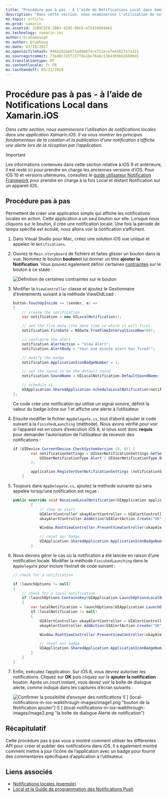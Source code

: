 ```yaml
---
title: "Procédure pas à pas - à l’aide de Notifications Local dans Xamarin.iOS"
description: "Dans cette section, nous examinerons l’utilisation de notifications locales dans une application Xamarin.iOS. Il va vous montrer les principes fondamentaux de la création et la publication d’une notification s’affiche une alerte lors de la réception par l’application."
ms.topic: article
ms.prod: xamarin
ms.assetid: 32B9C6F0-2BB3-4295-99CB-A75418969A62
ms.technology: xamarin-ios
author: bradumbaugh
ms.author: brumbaug
ms.date: 03/18/2017
ms.openlocfilehash: 846b292aed73a4980f4ce711ecefe4382fa7a321
ms.sourcegitcommit: 73bd0c7e5f237f0a1be70a6c1384309bb26609d5
ms.translationtype: MT
ms.contentlocale: fr-FR
ms.lasthandoff: 03/22/2018
---
```

# <a name="walkthrough---using-local-notifications-in-xamarinios"></a>Procédure pas à pas - à l’aide de Notifications Local dans Xamarin.iOS

_Dans cette section, nous examinerons l’utilisation de notifications locales dans une application Xamarin.iOS. Il va vous montrer les principes fondamentaux de la création et la publication d’une notification s’affiche une alerte lors de la réception par l’application._

> [!IMPORTANT]
> Les informations contenues dans cette section relative à iOS 9 et antérieure, il est resté ici pour prendre en charge les anciennes versions d’iOS. Pour iOS 10 et versions ultérieures, consultez le [guide utilisateur Notification Framework](~/ios/platform/user-notifications/index.md) pour prendre en charge à la fois Local et distant Notification sur un appareil iOS.

## <a name="walkthrough"></a>Procédure pas à pas

Permettent de créer une application simple qui affiche les notifications locales en action. Cette application a un seul bouton sur elle. Lorsque nous cliquons sur le bouton, il crée une notification locale. Une fois la période de temps spécifié est écoulé, nous allons voir la notification s’affichent.


1. Dans Visual Studio pour Mac, créez une solution iOS vue unique et appelez-le `Notifications`.
1. Ouvrez le `Main.storyboard` de fichiers et faites glisser un bouton dans la vue. Nommez le bouton **bouton**et lui donner un titre **ajouter la Notification**. Vous pouvez également définir certaines [contraintes](~/ios/user-interface/designer/designer-auto-layout.md) sur le bouton à ce stade : 

    ![](local-notifications-in-ios-walkthrough-images/image3.png "Définition de certaines contraintes sur le bouton")
1. Modifier la `ViewController` classe et ajoutez le Gestionnaire d’événements suivant à la méthode ViewDidLoad :

    ```csharp
    button.TouchUpInside += (sender, e) =>
    {
        // create the notification
        var notification = new UILocalNotification();

        // set the fire date (the date time in which it will fire)
        notification.FireDate = NSDate.FromTimeIntervalSinceNow(60);

        // configure the alert
        notification.AlertAction = "View Alert";
        notification.AlertBody = "Your one minute alert has fired!";

        // modify the badge
        notification.ApplicationIconBadgeNumber = 1;

        // set the sound to be the default sound
        notification.SoundName = UILocalNotification.DefaultSoundName;

        // schedule it
        UIApplication.SharedApplication.ScheduleLocalNotification(notification);
    };
    ```

    Ce code crée une notification qui utilise un signal sonore, définit la valeur du badge icône sur 1 et affiche une alerte à l’utilisateur.

1. Ensuite modifier le fichier `AppDelegate.cs`, tout d’abord ajouter le code suivant à la `FinishedLaunching` (méthode). Nous avons vérifié pour voir si l’appareil est en cours d’exécution iOS 8, si nous sont donc **requis** pour demander l’autorisation de l’utilisateur de recevoir des notifications :

    ```csharp
    if (UIDevice.CurrentDevice.CheckSystemVersion (8, 0)) {
            var notificationSettings = UIUserNotificationSettings.GetSettingsForTypes (
                UIUserNotificationType.Alert | UIUserNotificationType.Badge | UIUserNotificationType.Sound, null
            );

            application.RegisterUserNotificationSettings (notificationSettings);
        }
    ```

1. Toujours dans `AppDelegate.cs`, ajoutez la méthode suivante qui sera appelée lorsqu’une notification est reçue :

    ```csharp
    public override void ReceivedLocalNotification(UIApplication application, UILocalNotification notification)
            {
                // show an alert
                UIAlertController okayAlertController = UIAlertController.Create(notification.AlertAction, notification.AlertBody, UIAlertControllerStyle.Alert);
                okayAlertController.AddAction(UIAlertAction.Create("OK", UIAlertActionStyle.Default, null));

                Window.RootViewController.PresentViewController(okayAlertController, true, null);

                // reset our badge
                UIApplication.SharedApplication.ApplicationIconBadgeNumber = 0;
            }

    ```

1. Nous devons gérer le cas où la notification a été lancée en raison d’une notification locale. Modifier la méthode `FinishedLaunching` dans le `AppDelegate` pour inclure l’extrait de code suivant :


    ```csharp
    // check for a notification

    if (launchOptions != null)
    {
        // check for a local notification
        if (launchOptions.ContainsKey(UIApplication.LaunchOptionsLocalNotificationKey))
        {
            var localNotification = launchOptions[UIApplication.LaunchOptionsLocalNotificationKey] as UILocalNotification;
            if (localNotification != null)
            {
                UIAlertController okayAlertController = UIAlertController.Create(localNotification.AlertAction, localNotification.AlertBody, UIAlertControllerStyle.Alert);
                okayAlertController.AddAction(UIAlertAction.Create("OK", UIAlertActionStyle.Default, null));

                Window.RootViewController.PresentViewController(okayAlertController, true, null);

                // reset our badge
                UIApplication.SharedApplication.ApplicationIconBadgeNumber = 0;
            }
        }
    }

    ```

1. Enfin, exécutez l’application. Sur iOS 8, vous devrez autoriser les notifications. Cliquez sur **OK** puis cliquez sur le **ajouter la notification** bouton. Après un court instant, vous devez voir la boîte de dialogue alerte, comme indiqué dans les captures d’écran suivants :

    ![](local-notifications-in-ios-walkthrough-images/image0.png "Confirmer la possibilité d’envoyer des notifications") ![ ] (local-notifications-in-ios-walkthrough-images/image1.png "bouton de la Notification ajouter") ![ ] (local-notifications-in-ios-walkthrough-images/image2.png "la boîte de dialogue Alerte de notification")

## <a name="summary"></a>Récapitulatif

Cette procédure pas à pas vous a montré comment utiliser les différentes API pour créer et publier des notifications dans iOS. Il a également montré comment mettre à jour l’icône de l’application avec un badge pour fournir des commentaires spécifiques d’application à l’utilisateur.


## <a name="related-links"></a>Liens associés

- [Notifications locales (exemple)](https://developer.xamarin.com/samples/monotouch/LocalNotifications)
- [Local et le Guide de programmation des Notifications Push](https://developer.apple.com/library/prerelease/content/documentation/NetworkingInternet/Conceptual/RemoteNotificationsPG/)
